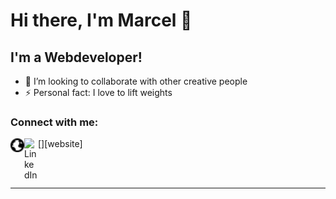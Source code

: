 # Hi there, I'm Marcel 👋
## I'm a Webdeveloper!
- 👯 I’m looking to collaborate with other creative people
- ⚡ Personal fact: I love to lift weights

### Connect with me:

[<img align="left" alt="portfolio.marcel-kempf.online" width="22px" src="https://raw.githubusercontent.com/iconic/open-iconic/master/svg/globe.svg" />][website]
[<img align="left" alt="LinkedIn" width="22px" src="https://cdn.jsdelivr.net/npm/simple-icons@v3/icons/linkedin.svg" />][linkedin]

<br />
<br />

---

[linkedin]: https://linkedin.com/in/devmarcel

